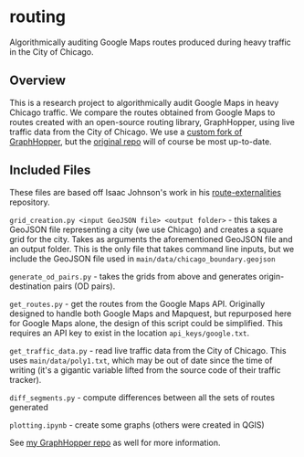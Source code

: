 # routing
Algorithmically auditing Google Maps routes produced during heavy traffic in the City of Chicago.

## Overview
This is a research project to algorithmically audit Google Maps in heavy Chicago traffic. We compare the routes obtained from Google Maps to routes created with an open-source routing library, GraphHopper, using live traffic data from the City of Chicago. We use a [custom fork of GraphHopper](https://github.com/tuchandra/graphhopper), but the [original repo](https://github.com/graphhopper/graphhopper/) will of course be most up-to-date.

## Included Files
These files are based off Isaac Johnson's work in his [route-externalities](https://github.com/joh12041/route-externalities/) repository.

`grid_creation.py <input GeoJSON file> <output folder>` - this takes a GeoJSON file representing a city (we use Chicago) and creates a square grid for the city. Takes as arguments the aforementioned GeoJSON file and an output folder. This is the only file that takes command line inputs, but we include the GeoJSON file used in `main/data/chicago_boundary.geojson`

`generate_od_pairs.py` - takes the grids from above and generates origin-destination pairs (OD pairs).

`get_routes.py` - get the routes from the Google Maps API. Originally designed to handle both Google Maps and Mapquest, but repurposed here for Google Maps alone, the design of this script could be simplified. This requires an API key to exist in the location `api_keys/google.txt`.

`get_traffic_data.py` - read live traffic data from the City of Chicago. This uses `main/data/poly1.txt`, which may be out of date since the time of writing (it's a gigantic variable lifted from the source code of their traffic tracker).

`diff_segments.py` - compute differences between all the sets of routes generated

`plotting.ipynb` - create some graphs (others were created in QGIS)

See [my GraphHopper repo](https://github.com/tuchandra/graphhopper) as well for more information.